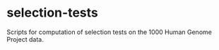 # selection-tests
Scripts for computation of selection tests on the 1000 Human Genome Project data.
